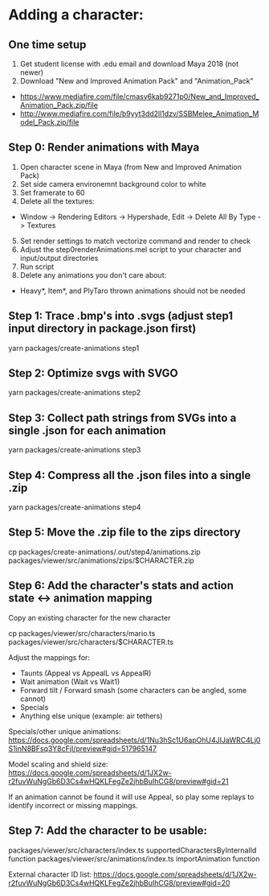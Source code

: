 # Adding a character:

## One time setup

1. Get student license with .edu email and download Maya 2018 (not newer)
2. Download "New and Improved Animation Pack" and "Animation_Pack"
  - https://www.mediafire.com/file/cmasv6kab9271p0/New_and_Improved_Animation_Pack.zip/file
  - http://www.mediafire.com/file/b9yyt3dd2ll1dzv/SSBMelee_Animation_Model_Pack.zip/file

## Step 0: Render animations with Maya

1. Open character scene in Maya (from New and Improved Animation Pack)
2. Set side camera environemnt background color to white
3. Set framerate to 60
4. Delete all the textures:
  - Window -> Rendering Editors -> Hypershade, Edit -> Delete All By Type -> Textures
5. Set render settings to match vectorize command and render to check
6. Adjust the step0renderAnimations.mel script to your character and input/output directories
7. Run script
8. Delete any animations you don't care about:
  - Heavy*, Item*, and PlyTaro thrown animations should not be needed

## Step 1: Trace .bmp's into .svgs (adjust step1 input directory in package.json first)
yarn packages/create-animations step1

## Step 2: Optimize svgs with SVGO
yarn packages/create-animations step2

## Step 3: Collect path strings from SVGs into a single .json for each animation
yarn packages/create-animations step3

## Step 4: Compress all the .json files into a single .zip
yarn packages/create-animations step4

## Step 5: Move the .zip file to the zips directory
cp packages/create-animations/.out/step4/animations.zip packages/viewer/src/animations/zips/$CHARACTER.zip

## Step 6: Add the character's stats and action state <-> animation mapping
Copy an existing character for the new character

cp packages/viewer/src/characters/mario.ts packages/viewer/src/characters/$CHARACTER.ts

Adjust the mappings for:
- Taunts (Appeal vs AppealL vs AppealR)
- Wait animation (Wait vs Wait1)
- Forward tilt / Forward smash (some characters can be angled, some cannot)
- Specials
- Anything else unique (example: air tethers)

Specials/other unique animations:
https://docs.google.com/spreadsheets/d/1Nu3hSc1U6apOhU4JIJaWRC4Lj0S1inN8BFsq3Y8cFjI/preview#gid=517965147

Model scaling and shield size:
https://docs.google.com/spreadsheets/d/1JX2w-r2fuvWuNgGb6D3Cs4wHQKLFegZe2jhbBuIhCG8/preview#gid=21

If an animation cannot be found it will use Appeal, so play some replays to identify incorrect or missing
mappings.

## Step 7: Add the character to be usable:
packages/viewer/src/characters/index.ts supportedCharactersByInternalId function
packages/viewer/src/animations/index.ts importAnimation function

External character ID list:
https://docs.google.com/spreadsheets/d/1JX2w-r2fuvWuNgGb6D3Cs4wHQKLFegZe2jhbBuIhCG8/preview#gid=20
